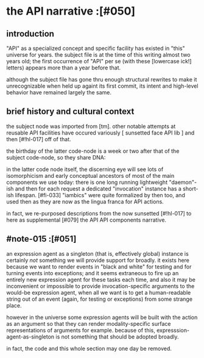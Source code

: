 # the API narrative :[#050]

## introduction

"API" as a specialized concept and specific facility has existed in
"this" universe for years. the subject file is at the time of this
writing almost two years old; the first occurrence of "API" per se (with
these [lowercase ick!] letters) appears more than a year before that.

although the subject file has gone thru enough structural rewrites to make
it unrecognizable when held up againt its first commit, its intent and
high-level behavior have remained largely the same.



## brief history and cultural context

the subject node was imported from [tm]. other notable attempts at
reusable API facilities have occured variously [ sunsetted face API lib ] and then
[#!hl-017] off of that.

the birthday of the latter code-node is a week or two after that of the
subject code-node, so they share DNA:

in the latter code node itself, the discerning eye will see lots of
isomorphicism and early conceptual ancestors of most of the main components
we use today: there is one long running lightweight "daemon"-ish and then
for each request a dedicated "invocation" instance has a short-ish lifespan.
[#fi-033] "iambics" were quite formalized by then too, and used then as
they are now as the lingua franca for API actions.

in fact, we re-purposed descriptions from the now sunsetted [#!hl-017]
to here as supplemental [#079] the API API components narrative.




## #note-015 :[#051]

an expression agent as a singleton (that is, effectively global) instance is
certainly *not* something we will provide support for broadly. it exists
here because we want to render events in "black and white" for testing
and for turning events into exceptions; and it seems extraneous to fire
up an entirely new expression agent for these tasks each time, and also
it may be inconvenient or impossible to provide invocation-specific
arguments to the would-be expression agent, when all we want is to get a
human-readable string out of an event (again, for testing or exceptions)
from some strange place.

however in the universe some expression agents will be built with the
action as an argument so that they can render modality-specific surface
representations of arguments for example. because of this,
expresssion-agent-as-singleton is not something that should be adopted
broadly.

in fact, the code and this whole section may one day be removed.
